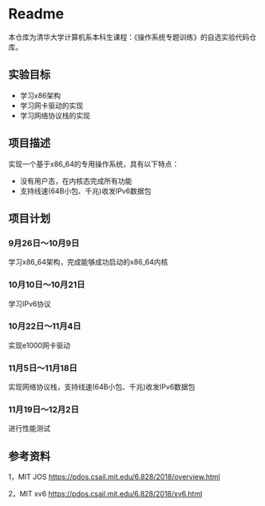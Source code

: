 # Readme
本仓库为清华大学计算机系本科生课程：《操作系统专题训练》的自选实验代码仓库。

## 实验目标
- 学习x86架构
- 学习网卡驱动的实现
- 学习网络协议栈的实现

## 项目描述
实现一个基于x86_64的专用操作系统，具有以下特点：
- 没有用户态，在内核态完成所有功能
- 支持线速(64B小包、千兆)收发IPv6数据包

## 项目计划
### 9月26日～10月9日
学习x86_64架构，完成能够成功启动的x86_64内核
### 10月10日～10月21日
学习IPv6协议
### 10月22日～11月4日
实现e1000网卡驱动
### 11月5日～11月18日
实现网络协议栈，支持线速(64B小包、千兆)收发IPv6数据包
### 11月19日～12月2日
进行性能测试

## 参考资料
1，MIT JOS
https://pdos.csail.mit.edu/6.828/2018/overview.html

2，MIT xv6
https://pdos.csail.mit.edu/6.828/2018/xv6.html

